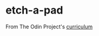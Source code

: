 # etch-a-pad

From The Odin Project's [curriculum](http://www.theodinproject.com/courses/web-development-101/lessons/javascript-and-jquery)
